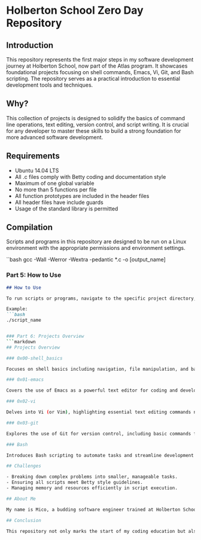 # Holberton School Zero Day Repository

## Introduction

This repository represents the first major steps in my software development journey at Holberton School, now part of the Atlas program. It showcases foundational projects focusing on shell commands, Emacs, Vi, Git, and Bash scripting. The repository serves as a practical introduction to essential development tools and techniques.

## Why?

This collection of projects is designed to solidify the basics of command line operations, text editing, version control, and script writing. It is crucial for any developer to master these skills to build a strong foundation for more advanced software development.

## Requirements

- Ubuntu 14.04 LTS
- All .c files comply with Betty coding and documentation style
- Maximum of one global variable
- No more than 5 functions per file
- All function prototypes are included in the header files
- All header files have include guards
- Usage of the standard library is permitted

## Compilation

Scripts and programs in this repository are designed to be run on a Linux environment with the appropriate permissions and environment settings.

``bash
gcc -Wall -Werror -Wextra -pedantic *.c -o [output_name]


### Part 5: How to Use
```markdown
## How to Use

To run scripts or programs, navigate to the specific project directory, compile the files if necessary, and execute them directly from the command line.

Example:
```bash
./script_name


### Part 6: Projects Overview
```markdown
## Projects Overview

### 0x00-shell_basics

Focuses on shell basics including navigation, file manipulation, and basic scripting.

### 0x01-emacs

Covers the use of Emacs as a powerful text editor for coding and development purposes.

### 0x02-vi

Delves into Vi (or Vim), highlighting essential text editing commands necessary for development.

### 0x03-git

Explores the use of Git for version control, including basic commands for managing and collaborating on software projects.

### Bash

Introduces Bash scripting to automate tasks and streamline development processes.

## Challenges

- Breaking down complex problems into smaller, manageable tasks.
- Ensuring all scripts meet Betty style guidelines.
- Managing memory and resources efficiently in script execution.

## About Me

My name is Mico, a budding software engineer trained at Holberton School and continuing my education with the Atlas program. I am passionate about technology and coding, always eager to learn new tools and improve my skills. Connect with me on [LinkedIn](https://www.linkedin.com/in/micobledsoe).

## Conclusion

This repository not only marks the start of my coding education but also serves as a testament to the skills I've developed at Holberton School. It reflects both growth and the continuous learning journey in software development.
